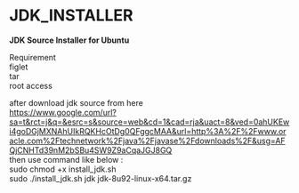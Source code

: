 # JDK_INSTALLER

<b>JDK Source Installer for Ubuntu </b>

Requirement <br/>
  figlet<br/>
  tar <br/>
  root access<br/>
  
  after download jdk source from here <br/>
  https://www.google.com/url?sa=t&rct=j&q=&esrc=s&source=web&cd=1&cad=rja&uact=8&ved=0ahUKEwi4goDGjMXNAhUIkRQKHcOtDg0QFggcMAA&url=http%3A%2F%2Fwww.oracle.com%2Ftechnetwork%2Fjava%2Fjavase%2Fdownloads%2F&usg=AFQjCNHTd39nM2bSBu4SW9Z9aCqaJGJ8GQ <br/>
  then use command like below :<br/>
  sudo chmod +x install_jdk.sh<br/>
  sudo ./install_jdk.sh jdk jdk-8u92-linux-x64.tar.gz<br/>
  
